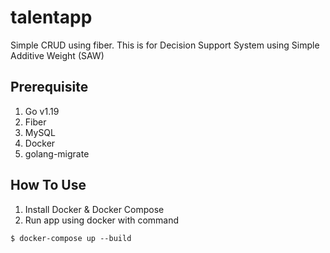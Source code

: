 # talentapp
Simple CRUD using fiber.
This is for Decision Support System using Simple Additive Weight (SAW)

## Prerequisite
1. Go v1.19
2. Fiber
3. MySQL
4. Docker
5. golang-migrate

## How To Use
1. Install Docker & Docker Compose
2. Run app using docker with command
```
$ docker-compose up --build
```